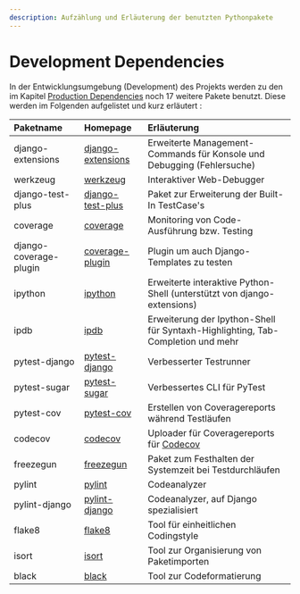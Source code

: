 ```yaml
---
description: Aufzählung und Erläuterung der benutzten Pythonpakete
---
```


# Development Dependencies

In der Entwicklungsumgebung \(Development\) des Projekts werden zu den im Kapitel [Production Dependencies](https://github.com/ClockGU/documentation/tree/d672478e26c190555548623bc881b2bae25f9ea7/python-dependencies/python-dependencies/production-dependencies.md) noch 17 weitere Pakete benutzt. Diese werden im Folgenden aufgelistet und kurz erläutert :

| Paketname | Homepage | Erläuterung |
| :--- | :--- | :--- |
| django-extensions | [django-extensions](https://github.com/django-extensions/django-extensions) | Erweiterte Management-Commands für Konsole und Debugging \(Fehlersuche\) |
| werkzeug | [werkzeug](http://werkzeug.pocoo.org/) | Interaktiver Web-Debugger |
| django-test-plus | [django-test-plus](https://github.com/revsys/django-test-plus) | Paket zur Erweiterung der Built-In TestCase's |
| coverage | [coverage](https://coverage.readthedocs.io/en/coverage-4.5.1x/) | Monitoring von Code-Ausführung bzw. Testing |
| django-coverage-plugin | [coverage-plugin](https://github.com/nedbat/django_coverage_plugin) | Plugin um auch Django-Templates zu testen |
| ipython | [ipython](https://ipython.org/index.html) | Erweiterte interaktive Python-Shell \(unterstützt von django-extensions\) |
| ipdb | [ipdb](https://github.com/gotcha/ipdb) | Erweiterung der Ipython-Shell für Syntaxh-Highlighting, Tab-Completion und mehr |
| pytest-django | [pytest-django](https://pytest-django.readthedocs.io/en/latest/) | Verbesserter Testrunner |
| pytest-sugar | [pytest-sugar](https://github.com/Frozenball/pytest-sugar) | Verbessertes CLI für PyTest |
| pytest-cov | [pytest-cov](https://github.com/pytest-dev/pytest-cov) | Erstellen von Coveragereports während Testläufen |
| codecov | [codecov](https://github.com/codecov/codecov-python) | Uploader für Coveragereports für [Codecov](https://codecov.io/) |
| freezegun | [freezegun](https://github.com/spulec/freezegun) | Paket zum Festhalten der Systemzeit bei Testdurchläufen |
| pylint | [pylint](https://www.pylint.org/) | Codeanalyzer |
| pylint-django | [pylint-django](https://github.com/PyCQA/pylint-django) | Codeanalyzer, auf Django spezialisiert |
| flake8 | [flake8](https://pypi.org/project/flake8/) | Tool für einheitlichen Codingstyle |
| isort | [isort](https://pypi.org/project/isort/) | Tool zur Organisierung von Paketimporten |
| black | [black](https://github.com/ambv/black) | Tool zur Codeformatierung |

